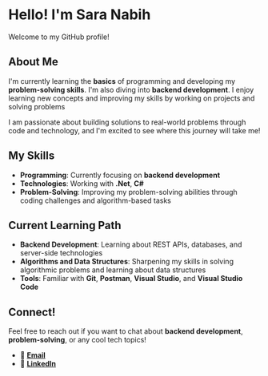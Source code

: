 # Hello! I'm Sara Nabih 

Welcome to my GitHub profile!

## About Me
I'm currently learning the **basics** of programming and developing my **problem-solving skills**. I'm also diving into **backend development**. I enjoy learning new concepts and improving my skills by working on projects and solving problems

I am passionate about building solutions to real-world problems through code and technology, and I'm excited to see where this journey will take me!

## My Skills
- **Programming**: Currently focusing on **backend development**
- **Technologies**: Working with **.Net**, **C#**
- **Problem-Solving**: Improving my problem-solving abilities through coding challenges and algorithm-based tasks

## Current Learning Path
- **Backend Development**: Learning about REST APIs, databases, and server-side technologies
- **Algorithms and Data Structures**: Sharpening my skills in solving algorithmic problems and learning about data structures
- **Tools**: Familiar with **Git**, **Postman**, **Visual Studio**, and **Visual Studio Code**

## Connect!
Feel free to reach out if you want to chat about **backend development**, **problem-solving**, or any cool tech topics!

- 📧 **[Email](nabihsara8@gmail.com)**
- 💼 **[LinkedIn](https://www.linkedin.com/in/sara-nabih-4168212a3?utm_source=share&utm_campaign=share_via&utm_content=profile&utm_medium=android_app)**


